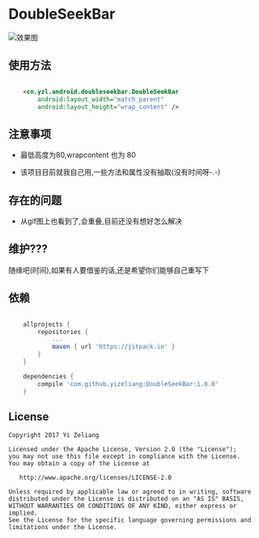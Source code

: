 # DoubleSeekBar




![效果图](https://i.loli.net/2018/01/10/5a55b852c4abe.gif)



## 使用方法


```xml

    <cn.yzl.android.doubleseekbar.DoubleSeekBar
        android:layout_width="match_parent"
        android:layout_height="wrap_content" />

```

## 注意事项


- 最低高度为80,wrapcontent 也为 80

- 该项目目前就我自己用,一些方法和属性没有抽取(没有时间呀-.-)

## 存在的问题


- 从gif图上也看到了,会重叠,目前还没有想好怎么解决


## 维护???


随缘吧(时间),如果有人要借鉴的话,还是希望你们能够自己重写下


## 依赖

```gradle

	allprojects {
		repositories {
			...
			maven { url 'https://jitpack.io' }
		}
	}

	dependencies {
    	compile 'com.github.yizeliang:DoubleSeekBar:1.0.0'
    }

```


## License

    Copyright 2017 Yi Zeliang

    Licensed under the Apache License, Version 2.0 (the "License");
    you may not use this file except in compliance with the License.
    You may obtain a copy of the License at

       http://www.apache.org/licenses/LICENSE-2.0

    Unless required by applicable law or agreed to in writing, software
    distributed under the License is distributed on an "AS IS" BASIS,
    WITHOUT WARRANTIES OR CONDITIONS OF ANY KIND, either express or implied.
    See the License for the specific language governing permissions and
    limitations under the License.



